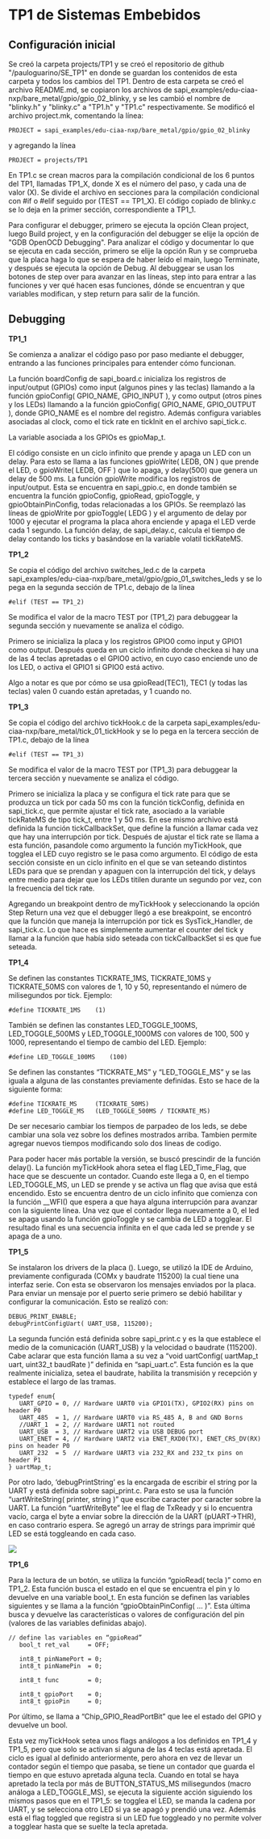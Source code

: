 ﻿# TP1 de Sistemas Embebidos

## Configuración inicial

Se creó la carpeta projects/TP1 y se creó el repositorio de github "/pauloguarino/SE_TP1" en donde se guardan los contenidos de esta carpeta y todos los cambios del TP1.
Dentro de esta carpeta se creó el archivo README.md, se copiaron los archivos de sapi_examples/edu-ciaa-nxp/bare_metal/gpio/gpio_02_blinky, y se les cambió el nombre de "blinky.h" y "blinky.c" a "TP1.h" y "TP1.c" respectivamente.
Se modificó el archivo project.mk, comentando la línea:
```
PROJECT = sapi_examples/edu-ciaa-nxp/bare_metal/gpio/gpio_02_blinky
```
y agregando la línea
```
PROJECT = projects/TP1
```
En TP1.c se crean macros para la compilación condicional de los 6 puntos del TP1, llamadas TP1_X, donde X es el número del paso, y cada una de valor (X). Se divide el archivo en secciones para la compilación condicional con #if o #elif seguido por (TEST == TP1_X). El código copiado de blinky.c se lo deja en la primer sección, correspondiente a TP1_1.

Para configurar el debugger, primero se ejecuta la opción Clean project, luego Build project, y en la configuración del debugger se elije la opción de "GDB OpenOCD Debugging".
Para analizar el código y documentar lo que se ejecuta en cada sección, primero se elije la opción Run y se comprueba que la placa haga lo que se espera de haber leído el main, luego Terminate, y después se ejecuta la opción de Debug. Al debuggear se usan los botones de step over para avanzar en las líneas, step into para entrar a las funciones y ver qué hacen esas funciones, dónde se encuentran y que variables modifican, y step return para salir de la función.

## Debugging

**TP1_1**

Se comienza a analizar el código paso por paso mediante el debugger, entrando a las funciones principales para entender cómo funcionan.

La función boardConfig de sapi_board.c inicializa los registros de input/output (GPIOs) como input (algunos pines y las teclas) llamando a la función gpioConfig( GPIO_NAME, GPIO_INPUT ), y como output (otros pines y los LEDs) llamando a la función gpioConfig( GPIO_NAME, GPIO_OUTPUT ), donde GPIO_NAME es el nombre del registro. Además configura variables asociadas al clock, como el tick rate en tickInit en el archivo sapi_tick.c.

La variable asociada a los GPIOs es gpioMap_t.

El código consiste en un ciclo infinito que prende y apaga un LED con un delay. Para esto se llama a las funciones gpioWrite( LEDB, ON ) que prende el LED, o gpioWrite( LEDB, OFF ) que lo apaga, y delay(500) que genera un delay de 500 ms. La función gpioWrite modifica los registros de input/output. Esta se encuentra en sapi_gpio.c, en donde también se encuentra la función gpioConfig, gpioRead, gpioToggle, y gpioObtainPinConfig, todas relacionadas a los GPIOs. Se reemplazó las líneas de gpioWrite por gpioToggle( LEDG ) y el argumento de delay por 1000 y ejecutar el programa la placa ahora enciende y apaga el LED verde cada 1 segundo. La función delay, de sapi_delay.c, calcula el tiempo de delay contando los ticks y basándose en la variable volatil tickRateMS.

**TP1_2**

Se copia el código del archivo switches_led.c de la carpeta sapi_examples/edu-ciaa-nxp/bare_metal/gpio/gpio_01_switches_leds y se lo pega en la segunda sección de TP1.c, debajo de la línea
```
#elif (TEST == TP1_2)
```
Se modifica el valor de la macro TEST por (TP1_2) para debuggear la segunda sección y nuevamente se analiza el código.

Primero se inicializa la placa y los registros GPIO0 como input y GPIO1 como output. Después queda en un ciclo infinito donde checkea si hay una de las 4 teclas apretadas o el GPIO0 activo, en cuyo caso enciende uno de los LED, o activa el GPIO1 si GPIO0 está activo.

Algo a notar es que por cómo se usa gpioRead(TEC1), TEC1 (y todas las teclas) valen 0 cuando están apretadas, y 1 cuando no.

**TP1_3**

Se copia el código del archivo tickHook.c de la carpeta sapi_examples/edu-ciaa-nxp/bare_metal/tick_01_tickHook y se lo pega en la tercera sección de TP1.c, debajo de la línea
```
#elif (TEST == TP1_3)
```
Se modifica el valor de la macro TEST por (TP1_3) para debuggear la tercera sección y nuevamente se analiza el código.

Primero se inicializa la placa y se configura el tick rate para que se produzca un tick por cada 50 ms con la función tickConfig, definida en sapi_tick.c, que permite ajustar el tick rate, asociado a la variable tickRateMS de tipo tick_t, entre 1 y 50 ms. En ese mismo archivo está definida la función tickCallbackSet, que define la función a llamar cada vez que hay una interrupción por tick. Después de ajustar el tick rate se llama a esta función, pasandole como argumento la función myTickHook, que togglea el LED cuyo registro se le pasa como argumento. El código de esta sección consiste en un ciclo infinito en el que se van seteando distintos LEDs para que se prendan y apaguen con la interrupción del tick, y delays entre medio para dejar que los LEDs titilen durante un segundo por vez, con la frecuencia del tick rate.

Agregando un breakpoint dentro de myTickHook y seleccionando la opción Step Return una vez que el debugger llegó a ese breakpoint, se encontró que la función que maneja la interrupción por tick es SysTick_Handler, de sapi_tick.c. Lo que hace es simplemente aumentar el counter del tick y llamar a la función que había sido seteada con tickCallbackSet si es que fue seteada.


**TP1_4**

Se definen las constantes TICKRATE_1MS, TICKRATE_10MS y TICKRATE_50MS con valores de 1, 10 y 50, representando el número de milisegundos por tick. Ejemplo:
```
#define TICKRATE_1MS	(1)
```
También se definen las constantes LED_TOGGLE_100MS, LED_TOGGLE_500MS y LED_TOGGLE_1000MS con valores de 100, 500 y 1000, representando el tiempo de cambio del LED. Ejemplo:
```
#define LED_TOGGLE_100MS	(100)
```
Se definen las constantes “TICKRATE_MS” y “LED_TOGGLE_MS” y se las iguala a alguna de las constantes previamente definidas. Esto se hace de la siguiente forma:
```
#define TICKRATE_MS		(TICKRATE_50MS)	
#define LED_TOGGLE_MS	(LED_TOGGLE_500MS / TICKRATE_MS)
```
De ser necesario cambiar los tiempos de parpadeo de los leds, se debe cambiar una sola vez sobre los defines mostrados arriba. Tambien permite agregar nuevos tiempos modificando solo dos lineas de codigo. 

Para poder hacer más portable la versión, se buscó prescindir de la función delay(). La función myTickHook ahora setea el flag LED_Time_Flag, que hace que se descuente un contador. Cuando este llega a 0, en el tiempo LED_TOGGLE_MS, un LED se prende y se activa un flag que avisa que está encendido. Esto se encuentra dentro de un ciclo infinito que comienza con la función __WFI() que espera a que haya alguna interrupción para avanzar con la siguiente línea. Una vez que el contador llega nuevamente a 0, el led se apaga usando la función gpioToggle y se cambia de LED a togglear. El resultado final es una secuencia infinita en el que cada led se prende y se apaga de a uno.

**TP1_5**

Se instalaron los drivers de la placa (). Luego, se utilizó la IDE de Arduino, previamente configurada (COMx y baudrate 115200) la cual tiene una interfaz serie. Con esta se observaron los mensajes enviados por la placa. 
Para enviar un mensaje por el puerto serie primero se debió habilitar y configurar la comunicación. Esto se realizó con:
```
DEBUG_PRINT_ENABLE;
debugPrintConfigUart( UART_USB, 115200);
```

La segunda función está definida sobre sapi_print.c y es la que establece el medio de la comunicación (UART_USB) y la velocidad o baudrate (115200). Cabe aclarar que esta función llama a su vez a “void uartConfig( uartMap_t uart, uint32_t baudRate )”  definida en  “sapi_uart.c”. Esta función es la que realmente inicializa, setea el baudrate, habilita la transmisión y recepción y establece el largo de las tramas.

```
typedef enum{
   UART_GPIO = 0, // Hardware UART0 via GPIO1(TX), GPIO2(RX) pins on header P0
   UART_485  = 1, // Hardware UART0 via RS_485 A, B and GND Borns
   //UART_1  = 2, // Hardware UART1 not routed
   UART_USB  = 3, // Hardware UART2 via USB DEBUG port
   UART_ENET = 4, // Hardware UART2 via ENET_RXD0(TX), ENET_CRS_DV(RX) pins on header P0
   UART_232  = 5  // Hardware UART3 via 232_RX and 232_tx pins on header P1
} uartMap_t;
```

Por otro lado, ‘debugPrintString’  es la encargada de escribir el string por la UART y está definida sobre sapi_print.c. Para esto se usa la función “uartWriteString( printer, string )” que escribe caracter por caracter sobre la UART.
La función “uartWriteByte” lee el flag de TxReady y si lo encuentra vacío, carga el byte a enviar sobre la dirección de la UART (pUART->THR), en caso contrario espera.
Se agregó un array de strings para imprimir qué LED se está toggleando en cada caso.

![](leds.png)

**TP1_6**

Para la lectura de un botón, se utiliza la función “gpioRead( tecla )” como en TP1_2. Esta función busca el estado en el que se encuentra el pin y lo devuelve en una variable bool_t.
En esta función se definen las variables siguientes y se llama a la función “gpioObtainPinConfig( … )”. Esta última busca y devuelve las características o valores de configuración del pin (valores de las variables definidas abajo).

```
// define las variables en “gpioRead”
   bool_t ret_val     = OFF;

   int8_t pinNamePort = 0;
   int8_t pinNamePin  = 0;

   int8_t func        = 0;

   int8_t gpioPort    = 0;
   int8_t gpioPin     = 0;
```

Por último, se llama a “Chip_GPIO_ReadPortBit” que lee el estado del GPIO y devuelve un bool.

Esta vez myTickHook setea unos flags análogos a los definidos en TP1_4 y TP1_5, pero que solo se activan si alguna de las 4 teclas está apretada. El ciclo es igual al definido anteriormente, pero ahora en vez de llevar un contador según el tiempo que pasaba, se tiene un contador que guarda el tiempo en que estuvo apretada alguna tecla. Cuando en total se haya apretado la tecla por más de BUTTON_STATUS_MS milisegundos (macro análoga a LED_TOGGLE_MS), se ejecuta la siguiente acción siguiendo los mismos pasos que en el TP1_5: se togglea el LED, se manda la cadena por UART, y se selecciona otro LED si ya se apagó y prendió una vez.
Además está el flag toggled que registra si un LED fue toggleado y no permite volver a togglear hasta que se suelte la tecla apretada.
